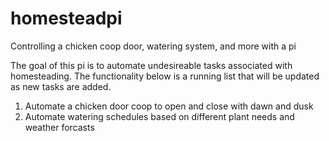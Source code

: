 # homesteadpi
Controlling a chicken coop door, watering system, and more with a pi

The goal of this pi is to automate undesireable tasks associated with homesteading. The functionality below is a running list that will be updated as new tasks are added.

1) Automate a chicken door coop to open and close with dawn and dusk
2) Automate watering schedules based on different plant needs and weather forcasts
